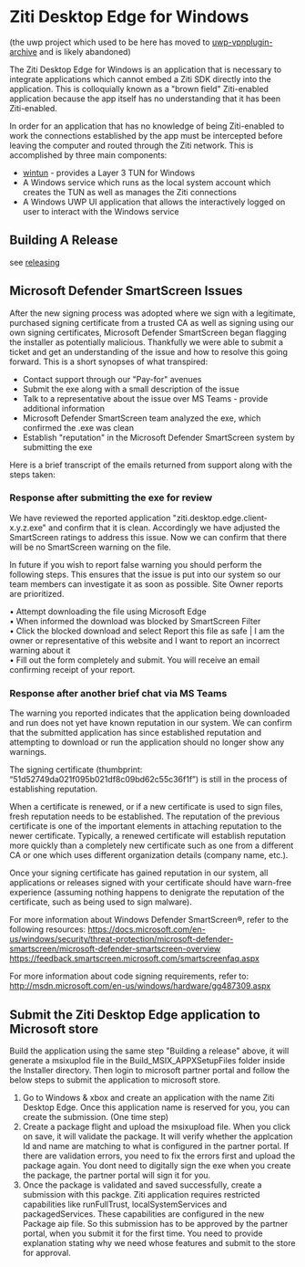 # Ziti Desktop Edge for Windows

(the uwp project which used to be here has moved to [uwp-vpnplugin-archive](.uwp-vpnplugin-archive) and is likely abandoned)

The Ziti Desktop Edge for Windows is an application that is necessary to integrate applications which cannot embed a Ziti SDK
directly into the application. This is colloquially known as a "brown field" Ziti-enabled application because the app
itself has no understanding that it has been Ziti-enabled.

In order for an application that has no knowledge of being Ziti-enabled to work the connections established by the app
must be intercepted before leaving the computer and routed through the Ziti network. This is accomplished by three main
components:

* [wintun](https://www.wintun.net) - provides a Layer 3 TUN for Windows
* A Windows service which runs as the local system account which creates the TUN as well as manages the Ziti connections
* A Windows UWP UI application that allows the interactively logged on user to interact with the Windows service

## Building A Release

see [releasing](./releasing.md)

## Microsoft Defender SmartScreen Issues

After the new signing process was adopted where we sign with a legitimate, purchased signing certificate from a trusted CA as well
as signing using our own signing certificates, Microsoft Defender SmartScreen began flagging the installer as potentially malicious.
Thankfully we were able to submit a ticket and get an understanding of the issue and how to resolve this going forward. This is a
short synopses of what transpired:

* Contact support through our "Pay-for" avenues
* Submit the exe along with a small description of the issue
* Talk to a representative about the issue over MS Teams - provide additional information
* Microsoft Defender SmartScreen team analyzed the exe, which confirmed the .exe was clean
* Establish "reputation" in the Microsoft Defender SmartScreen system by submitting the exe

Here is a brief transcript of the emails returned from support along with the steps taken:


### Response after submitting the exe for review

We have reviewed the reported application "ziti.desktop.edge.client-x.y.z.exe" and confirm that it is clean. 
Accordingly we have adjusted the SmartScreen ratings to address this issue. 
Now we can confirm that there will be no SmartScreen warning on the file. 

In future if you wish to report false warning you should perform the following steps. 
This ensures that the issue is put into our system so our team members can investigate it as soon as possible. 
Site Owner reports are prioritized.

•	Attempt downloading the file using Microsoft Edge  
•	When informed the download was blocked by SmartScreen Filter  
•	Click the blocked download and select Report this file as safe | I am the owner or representative of this website and I want to report an incorrect warning about it  
•	Fill out the form completely and submit. You will receive an email confirming receipt of your report.  

### Response after another brief chat via MS Teams

The warning you reported indicates that the application being downloaded and run does not yet have known reputation in our system. 
We can confirm that the submitted application has since established reputation and attempting to download or run the application 
should no longer show any warnings.

The signing certificate (thumbprint: “51d52749da021f095b021df8c09bd62c55c36f1f”) is still in the process of establishing reputation.
 
When a certificate is renewed, or if a new certificate is used to sign files, fresh reputation needs to be established.
The reputation of the previous certificate is one of the important elements in attaching reputation to the newer certificate.
Typically, a renewed certificate will establish reputation more quickly than a completely new certificate such as one from a
different CA or one which uses different organization details (company name, etc.).
 
Once your signing certificate has gained reputation in our system, all applications or releases signed with your certificate 
should have warn-free experience (assuming nothing happens to denigrate the reputation of the certificate, such as being
used to sign malware).
  
For more information about Windows Defender SmartScreen®, refer to the following resources: 
https://docs.microsoft.com/en-us/windows/security/threat-protection/microsoft-defender-smartscreen/microsoft-defender-smartscreen-overview 
https://feedback.smartscreen.microsoft.com/smartscreenfaq.aspx 
  
For more information about code signing requirements, refer to:             
http://msdn.microsoft.com/en-us/windows/hardware/gg487309.aspx 
 

## Submit the Ziti Desktop Edge application to Microsoft store

Build the application using the same step "Building a release" above, it will generate a msixuplod file in the Build_MSIX_APPXSetupFiles folder inside the Installer directory. Then login to microsoft partner portal and follow the below steps to submit the application to microsoft store.

1. Go to Windows & xbox and create an application with the name Ziti Desktop Edge. Once this application name is reserved for you, you can create the submission. (One time step)
2. Create a package flight and upload the msixupload file. When you click on save, it will validate the package. It will verify whether the applcation Id and name are matching to what is configured in the partner portal. If there are validation errors, you need to fix the errors first and upload the package again. You dont need to digitally sign the exe when you create the package, the partner portal will sign it for you.
3. Once the package is validated and saved successfully, create a submission with this packge. Ziti application requires restricted capabilities like runFullTrust, localSystemServices and packagedServices. These capabilities are configured in the new Package aip file. So this submission has to be approved by the partner portal, when you submit it for the first time. You need to provide explanation stating why we need whose features and submit to the store for approval.

